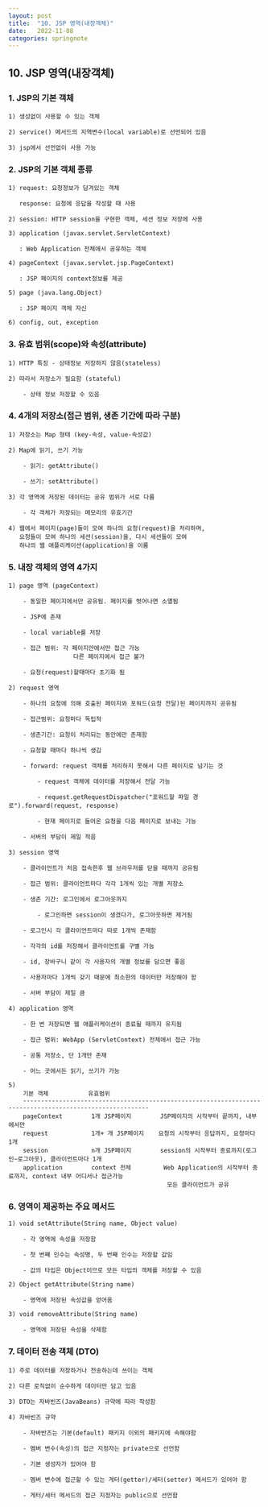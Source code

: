```yaml
---
layout: post
title:  "10. JSP 영역(내장객체)"
date:   2022-11-08
categories: springnote
---
```


## 10. JSP 영역(내장객체)

### 1. JSP의 기본 객체 

    1) 생성없이 사용할 수 있는 객체 

    2) service() 메서드의 지역변수(local variable)로 선언되어 있음

    3) jsp에서 선언없이 사용 가능 

### 2. JSP의 기본 객체 종류 

    1) request: 요청정보가 담겨있는 객체 

       response: 요청에 응답을 작성할 때 사용 

    2) session: HTTP session을 구현한 객체, 세션 정보 저장에 사용 

    3) application (javax.servlet.ServletContext) 

       : Web Application 전체에서 공유하는 객체 

    4) pageContext (javax.servlet.jsp.PageContext)

       : JSP 페이지의 context정보를 제공        

    5) page (java.lang.Object) 

       : JSP 페이지 객체 자신  

    6) config, out, exception 

### 3. 유효 범위(scope)와 속성(attribute)   

    1) HTTP 특징 - 상태정보 저장하지 않음(stateless)

    2) 따라서 저장소가 필요함 (stateful)

        - 상태 정보 저장할 수 있음

### 4. 4개의 저장소(접근 범위, 생존 기간에 따라 구분) 

    1) 저장소는 Map 형태 (key-속성, value-속성값)

    2) Map에 읽기, 쓰기 가능 

        - 읽기: getAttribute()

        - 쓰기: setAttribute()    

    3) 각 영역에 저장된 데이터는 공유 범위가 서로 다름

        - 각 객체가 저장되는 메모리의 유효기간

    4) 웹에서 페이지(page)들이 모여 하나의 요청(request)을 처리하며,
       요청들이 모여 하나의 세션(session)을, 다시 세션들이 모여
       하나의 웹 애플리케이션(application)을 이룸

### 5. 내장 객체의 영역 4가지

    1) page 영역 (pageContext)

        - 동일한 페이지에서만 공유됨. 페이지를 벗어나면 소멸됨 

        - JSP에 존재 

        - local variable를 저장 

        - 접근 범위: 각 페이지안에서만 접근 가능
                      다른 페이지에서 접근 불가 

        - 요청(request)할때마다 초기화 됨    

    2) request 영역 

        - 하나의 요청에 의해 호출된 페이지와 포워드(요청 전달)된 페이지까지 공유됨

        - 접근범위: 요청마다 독립적

        - 생존기간: 요청이 처리되는 동안에만 존재함

        - 요청할 때마다 하나씩 생김

        - forward: request 객체를 처리하지 못해서 다른 페이지로 넘기는 것

            - request 객체에 데이터를 저장해서 전달 가능

            - request.getRequestDispatcher("포워드할 파일 경로").forward(request, response)

            - 현재 페이지로 들어온 요청을 다음 페이지로 보내는 기능

        - 서버의 부담이 제일 적음

    3) session 영역

        - 클라이언트가 처음 접속한후 웹 브라우저를 닫을 때까지 공유됨 

        - 접근 범위: 클라이언트마다 각각 1개씩 있는 개별 저장소 

        - 생존 기간: 로그인에서 로그아웃까지

            - 로그인하면 session이 생겼다가, 로그아웃하면 제거됨

        - 로그인시 각 클라이언트마다 따로 1개씩 존재함

        - 각각의 id를 저장해서 클라이언트를 구별 가능

        - id, 장바구니 같이 각 사용자의 개별 정보를 담으면 좋음

        - 사용자마다 1개씩 갖기 때문에 최소한의 데이터만 저장해야 함

        - 서버 부담이 제일 큼

    4) application 영역 

        - 한 번 저장되면 웹 애플리케이션이 종료될 때까지 유지됨  

        - 접근 범위: WebApp (ServletContext) 전체에서 접근 가능 

        - 공통 저장소, 단 1개만 존재 

        - 어느 곳에서든 읽기, 쓰기가 가능        

    5) 
        기본 객체           유효범위               
        ---------------------------------------------------------------------------------------------------------
        pageContext        1개 JSP페이지        JSP페이지의 시작부터 끝까지, 내부에서만
        request            1개+ 개 JSP페이지    요청의 시작부터 응답까지, 요청마다 1개
        session            n개 JSP페이지        session의 시작부터 종료까지(로그인~로그아웃), 클라이언트마다 1개
        application        context 전체         Web Application의 시작부터 종료까지, context 내부 어디서나 접근가능
                                                모든 클라이언트가 공유

### 6. 영역이 제공하는 주요 메서드 

    1) void setAttribute(String name, Object value)

        - 각 영역에 속성을 저장함

        - 첫 번째 인수는 속성명, 두 번째 인수는 저장할 값임

        - 값의 타입은 Object이므로 모든 타입의 객체를 저장할 수 있음

    2) Object getAttribute(String name)

        - 영역에 저장된 속성값을 얻어옴 

    3) void removeAttribute(String name)

        - 영역에 저장된 속성을 삭제함 

### 7. 데이터 전송 객체 (DTO) 

    1) 주로 데이터를 저장하거나 전송하는데 쓰이는 객체 

    2) 다른 로직없이 순수하게 데이터만 담고 있음

    3) DTO는 자바빈즈(JavaBeans) 규약에 따라 작성함 

    4) 자바빈즈 규약 

        - 자바반즈는 기본(default) 패키지 이외의 패키지에 속해야함

        - 멤버 변수(속성)의 접근 지정자는 private으로 선언함

        - 기본 생성자가 있어야 함

        - 멤버 변수에 접근할 수 있는 게터(getter)/세터(setter) 메서드가 있어야 함

        - 게터/세터 메서드의 접근 지정자는 public으로 선언함